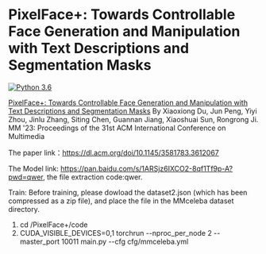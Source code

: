 # PixelFace+: Towards Controllable Face Generation and Manipulation with Text Descriptions and Segmentation Masks
[![Python 3.6](https://img.shields.io/badge/Python-3.6-blue.svg)](https://www.python.org/downloads/release/python-360/)

[PixelFace+: Towards Controllable Face Generation and Manipulation with Text Descriptions and Segmentation Masks](https://dl.acm.org/doi/10.1145/3581783.3612067) 
By Xiaoxiong Du, Jun Peng, Yiyi Zhou, Jinlu Zhang, Siting Chen, Guannan Jiang, Xiaoshuai Sun, Rongrong Ji.
MM '23: Proceedings of the 31st ACM International Conference on Multimedia


The paper link：https://dl.acm.org/doi/10.1145/3581783.3612067

The Model link: https://pan.baidu.com/s/1ARSjz6IXCO2-8qf1Tf9p-A?pwd=qwer, the file extraction code:qwer.

Train:
Before training, please dowload the dataset2.json (which has been compressed as a zip file), and place the file in the MMceleba dataset directory.
1. cd /PixelFace+/code
2. CUDA_VISIBLE_DEVICES=0,1 torchrun --nproc_per_node  2 --master_port 10011  main.py --cfg cfg/mmceleba.yml
